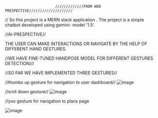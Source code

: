 
                           /////////////FROM WEB PRESPECTIVE////////////////////
// So this project is a MERN stack application . The project is a simple chatbot developed using gemini- model '1.5'.


//AI-PRESPECTIVE//

THE USER CAN MAKE INTERACTIONS OR NAVIGATE BY THE HELP OF DIFFERENT HAND GESTURES.

//WE HAVE FINE-TUNED HANDPOSE MODEL FOR DIFFERENT GESTURES DETECTION///

//SO FAR WE HAVE IMPLEMENTED THREE GESTURES//




//thumbs up gesture for navigation to user dashboard//
![image](https://github.com/realahmed45/AI-chatbot/assets/137431302/32813d92-f255-4f02-9e35-b17033c17b0c)

//sroll down gesture//
![image](https://github.com/realahmed45/AI-chatbot/assets/137431302/4321862e-d383-4fea-b6d4-7b3e9dcc3219)


//yoo gesture for navigation to plans page

![image](https://github.com/realahmed45/AI-chatbot/assets/137431302/49392912-59b5-4a96-a610-f264170efeb8)


